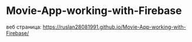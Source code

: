 # Movie-App-working-with-Firebase
веб страница: https://ruslan28081991.github.io/Movie-App-working-with-Firebase/
